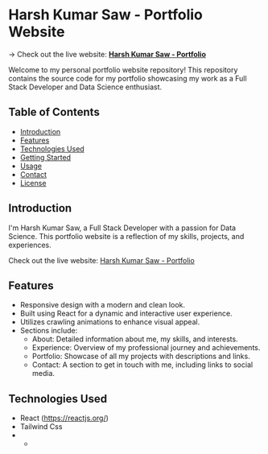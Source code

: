 # Harsh Kumar Saw - Portfolio Website
->
Check out the live website: [**Harsh Kumar Saw - Portfolio**](https://elegant-crisp-33e915.netlify.app)


Welcome to my personal portfolio website repository! This repository contains the source code for my portfolio showcasing my work as a Full Stack Developer and Data Science enthusiast.

## Table of Contents
- [Introduction](#introduction)
- [Features](#features)
- [Technologies Used](#technologies-used)
- [Getting Started](#getting-started)
- [Usage](#usage)
- [Contact](#contact)
- [License](#license)

## Introduction

I'm Harsh Kumar Saw, a Full Stack Developer with a passion for Data Science. This portfolio website is a reflection of my skills, projects, and experiences.

Check out the live website: [Harsh Kumar Saw - Portfolio](https://your-portfolio-url.com)

## Features

- Responsive design with a modern and clean look.
- Built using React for a dynamic and interactive user experience.
- Utilizes crawling animations to enhance visual appeal.
- Sections include:
  - About: Detailed information about me, my skills, and interests.
  - Experience: Overview of my professional journey and achievements.
  - Portfolio: Showcase of all my projects with descriptions and links.
  - Contact: A section to get in touch with me, including links to social media.

## Technologies Used

- React (https://reactjs.org/)
- Tailwind Css
- -
